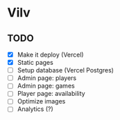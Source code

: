 # Vilv

## TODO
- [x] Make it deploy (Vercel)
- [x] Static pages
- [ ] Setup database (Vercel Postgres)
- [ ] Admin page: players
- [ ] Admin page: games
- [ ] Player page: availability
- [ ] Optimize images
- [ ] Analytics (?)